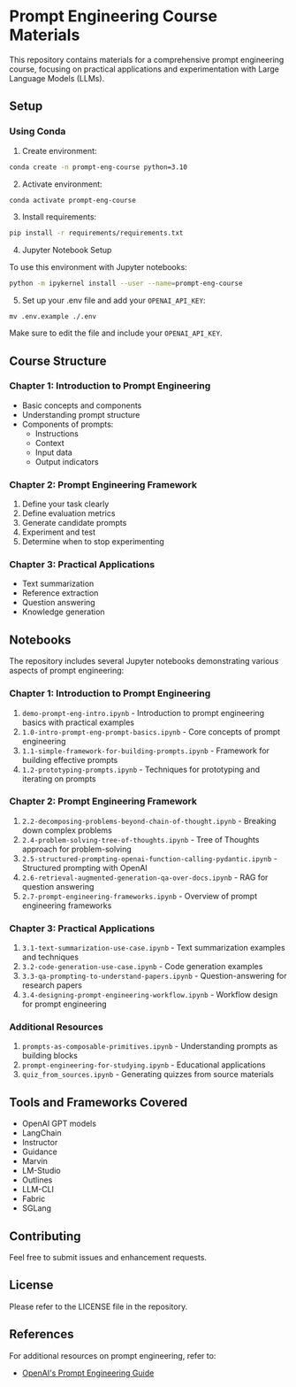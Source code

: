 # Prompt Engineering Course Materials

This repository contains materials for a comprehensive prompt engineering course, focusing on practical applications and experimentation with Large Language Models (LLMs).

## Setup

### Using Conda

1. Create environment:

```bash
conda create -n prompt-eng-course python=3.10
```

2. Activate environment:
```bash
conda activate prompt-eng-course
```

3. Install requirements:

```bash
pip install -r requirements/requirements.txt
```

4. Jupyter Notebook Setup

To use this environment with Jupyter notebooks:
```bash
python -m ipykernel install --user --name=prompt-eng-course
```

5. Set up your .env file and add your `OPENAI_API_KEY`:

```
mv .env.example ./.env
```
Make sure to edit the file and include your `OPENAI_API_KEY`.

## Course Structure

### Chapter 1: Introduction to Prompt Engineering
- Basic concepts and components
- Understanding prompt structure
- Components of prompts:
  - Instructions
  - Context
  - Input data
  - Output indicators

### Chapter 2: Prompt Engineering Framework
1. Define your task clearly
2. Define evaluation metrics
3. Generate candidate prompts
4. Experiment and test
5. Determine when to stop experimenting

### Chapter 3: Practical Applications
- Text summarization
- Reference extraction
- Question answering
- Knowledge generation

## Notebooks

The repository includes several Jupyter notebooks demonstrating various aspects of prompt engineering:

### Chapter 1: Introduction to Prompt Engineering
1. `demo-prompt-eng-intro.ipynb` - Introduction to prompt engineering basics with practical examples
2. `1.0-intro-prompt-eng-prompt-basics.ipynb` - Core concepts of prompt engineering
3. `1.1-simple-framework-for-building-prompts.ipynb` - Framework for building effective prompts
4. `1.2-prototyping-prompts.ipynb` - Techniques for prototyping and iterating on prompts

### Chapter 2: Prompt Engineering Framework
1. `2.2-decomposing-problems-beyond-chain-of-thought.ipynb` - Breaking down complex problems
2. `2.4-problem-solving-tree-of-thoughts.ipynb` - Tree of Thoughts approach for problem-solving
3. `2.5-structured-prompting-openai-function-calling-pydantic.ipynb` - Structured prompting with OpenAI
4. `2.6-retrieval-augmented-generation-qa-over-docs.ipynb` - RAG for question answering
5. `2.7-prompt-engineering-frameworks.ipynb` - Overview of prompt engineering frameworks

### Chapter 3: Practical Applications
1. `3.1-text-summarization-use-case.ipynb` - Text summarization examples and techniques
2. `3.2-code-generation-use-case.ipynb` - Code generation examples
3. `3.3-qa-prompting-to-understand-papers.ipynb` - Question-answering for research papers
4. `3.4-designing-prompt-engineering-workflow.ipynb` - Workflow design for prompt engineering

### Additional Resources
1. `prompts-as-composable-primitives.ipynb` - Understanding prompts as building blocks
2. `prompt-engineering-for-studying.ipynb` - Educational applications
3. `quiz_from_sources.ipynb` - Generating quizzes from source materials

## Tools and Frameworks Covered

- OpenAI GPT models
- LangChain
- Instructor
- Guidance
- Marvin
- LM-Studio
- Outlines
- LLM-CLI
- Fabric
- SGLang

## Contributing

Feel free to submit issues and enhancement requests.

## License

Please refer to the LICENSE file in the repository.

## References

For additional resources on prompt engineering, refer to:
- [OpenAI's Prompt Engineering Guide](https://platform.openai.com/docs/guides/prompt-engineering)